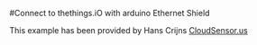 #Connect to thethings.iO with arduino Ethernet Shield

This example has been provided by Hans Crijns [CloudSensor.us](http://cloudsensor.us)
